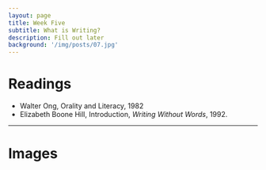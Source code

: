 ```yaml
---
layout: page
title: Week Five
subtitle: What is Writing?
description: Fill out later
background: '/img/posts/07.jpg'
---
```


# Readings

* Walter Ong, Orality and Literacy, 1982
* Elizabeth Boone Hill, Introduction, *Writing Without Words*, 1992.

---
# Images
